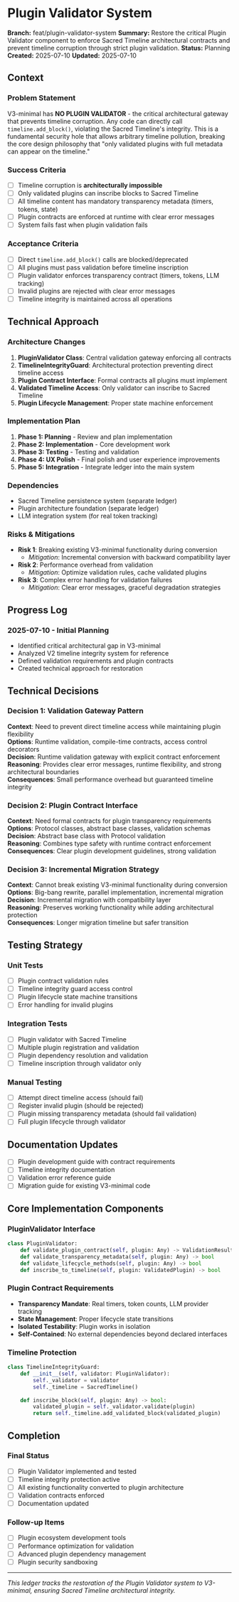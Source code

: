 # Plugin Validator System

**Branch:** feat/plugin-validator-system
**Summary:** Restore the critical Plugin Validator component to enforce Sacred Timeline architectural contracts and prevent timeline corruption through strict plugin validation.
**Status:** Planning
**Created:** 2025-07-10
**Updated:** 2025-07-10

## Context

### Problem Statement
V3-minimal has **NO PLUGIN VALIDATOR** - the critical architectural gateway that prevents timeline corruption. Any code can directly call `timeline.add_block()`, violating the Sacred Timeline's integrity. This is a fundamental security hole that allows arbitrary timeline pollution, breaking the core design philosophy that "only validated plugins with full metadata can appear on the timeline."

### Success Criteria
- [ ] Timeline corruption is **architecturally impossible**
- [ ] Only validated plugins can inscribe blocks to Sacred Timeline
- [ ] All timeline content has mandatory transparency metadata (timers, tokens, state)
- [ ] Plugin contracts are enforced at runtime with clear error messages
- [ ] System fails fast when plugin validation fails

### Acceptance Criteria
- [ ] Direct `timeline.add_block()` calls are blocked/deprecated
- [ ] All plugins must pass validation before timeline inscription
- [ ] Plugin validator enforces transparency contract (timers, tokens, LLM tracking)
- [ ] Invalid plugins are rejected with clear error messages
- [ ] Timeline integrity is maintained across all operations

## Technical Approach

### Architecture Changes
1. **PluginValidator Class**: Central validation gateway enforcing all contracts
2. **TimelineIntegrityGuard**: Architectural protection preventing direct timeline access
3. **Plugin Contract Interface**: Formal contracts all plugins must implement
4. **Validated Timeline Access**: Only validator can inscribe to Sacred Timeline
5. **Plugin Lifecycle Management**: Proper state machine enforcement

### Implementation Plan
1. **Phase 1: Planning** - Review and plan implementation
2. **Phase 2: Implementation** - Core development work
3. **Phase 3: Testing** - Testing and validation
4. **Phase 4: UX Polish** - Final polish and user experience improvements
5. **Phase 5: Integration** - Integrate ledger into the main system

### Dependencies
- Sacred Timeline persistence system (separate ledger)
- Plugin architecture foundation (separate ledger)
- LLM integration system (for real token tracking)

### Risks & Mitigations
- **Risk 1**: Breaking existing V3-minimal functionality during conversion
  - *Mitigation*: Incremental conversion with backward compatibility layer
- **Risk 2**: Performance overhead from validation
  - *Mitigation*: Optimize validation rules, cache validated plugins
- **Risk 3**: Complex error handling for validation failures
  - *Mitigation*: Clear error messages, graceful degradation strategies

## Progress Log

### 2025-07-10 - Initial Planning
- Identified critical architectural gap in V3-minimal
- Analyzed V2 timeline integrity system for reference
- Defined validation requirements and plugin contracts
- Created technical approach for restoration

## Technical Decisions

### Decision 1: Validation Gateway Pattern
**Context**: Need to prevent direct timeline access while maintaining plugin flexibility  
**Options**: Runtime validation, compile-time contracts, access control decorators  
**Decision**: Runtime validation gateway with explicit contract enforcement  
**Reasoning**: Provides clear error messages, runtime flexibility, and strong architectural boundaries  
**Consequences**: Small performance overhead but guaranteed timeline integrity

### Decision 2: Plugin Contract Interface
**Context**: Need formal contracts for plugin transparency requirements  
**Options**: Protocol classes, abstract base classes, validation schemas  
**Decision**: Abstract base class with Protocol validation  
**Reasoning**: Combines type safety with runtime contract enforcement  
**Consequences**: Clear plugin development guidelines, strong validation

### Decision 3: Incremental Migration Strategy
**Context**: Cannot break existing V3-minimal functionality during conversion  
**Options**: Big-bang rewrite, parallel implementation, incremental migration  
**Decision**: Incremental migration with compatibility layer  
**Reasoning**: Preserves working functionality while adding architectural protection  
**Consequences**: Longer migration timeline but safer transition

## Testing Strategy

### Unit Tests
- [ ] Plugin contract validation rules
- [ ] Timeline integrity guard access control
- [ ] Plugin lifecycle state machine transitions
- [ ] Error handling for invalid plugins

### Integration Tests
- [ ] Plugin validator with Sacred Timeline
- [ ] Multiple plugin registration and validation
- [ ] Plugin dependency resolution and validation
- [ ] Timeline inscription through validator only

### Manual Testing
- [ ] Attempt direct timeline access (should fail)
- [ ] Register invalid plugin (should be rejected)
- [ ] Plugin missing transparency metadata (should fail validation)
- [ ] Full plugin lifecycle through validator

## Documentation Updates

- [ ] Plugin development guide with contract requirements
- [ ] Timeline integrity documentation
- [ ] Validation error reference guide
- [ ] Migration guide for existing V3-minimal code

## Core Implementation Components

### PluginValidator Interface
```python
class PluginValidator:
    def validate_plugin_contract(self, plugin: Any) -> ValidationResult
    def validate_transparency_metadata(self, plugin: Any) -> bool
    def validate_lifecycle_methods(self, plugin: Any) -> bool
    def inscribe_to_timeline(self, plugin: ValidatedPlugin) -> bool
```

### Plugin Contract Requirements
- **Transparency Mandate**: Real timers, token counts, LLM provider tracking
- **State Management**: Proper lifecycle state transitions
- **Isolated Testability**: Plugin works in isolation
- **Self-Contained**: No external dependencies beyond declared interfaces

### Timeline Protection
```python
class TimelineIntegrityGuard:
    def __init__(self, validator: PluginValidator):
        self._validator = validator
        self._timeline = SacredTimeline()
    
    def inscribe_block(self, plugin: Any) -> bool:
        validated_plugin = self._validator.validate(plugin)
        return self._timeline.add_validated_block(validated_plugin)
```

## Completion

### Final Status
- [ ] Plugin Validator implemented and tested
- [ ] Timeline integrity protection active
- [ ] All existing functionality converted to plugin architecture
- [ ] Validation contracts enforced
- [ ] Documentation updated

### Follow-up Items
- [ ] Plugin ecosystem development tools
- [ ] Performance optimization for validation
- [ ] Advanced plugin dependency management
- [ ] Plugin security sandboxing

---

*This ledger tracks the restoration of the Plugin Validator system to V3-minimal, ensuring Sacred Timeline architectural integrity.*